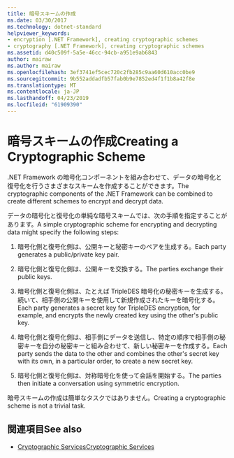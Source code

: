 ```yaml
---
title: 暗号スキームの作成
ms.date: 03/30/2017
ms.technology: dotnet-standard
helpviewer_keywords:
- encryption [.NET Framework], creating cryptographic schemes
- cryptography [.NET Framework], creating cryptographic schemes
ms.assetid: d40c509f-5a5e-46cc-94cb-a951e9ab6843
author: mairaw
ms.author: mairaw
ms.openlocfilehash: 3ef3741ef5cec720c2fb285c9aa60d610acc0be9
ms.sourcegitcommit: 9b552addadfb57fab0b9e7852ed4f1f1b8a42f8e
ms.translationtype: MT
ms.contentlocale: ja-JP
ms.lasthandoff: 04/23/2019
ms.locfileid: "61909390"
---
```

# <a name="creating-a-cryptographic-scheme"></a><span data-ttu-id="bf17d-102">暗号スキームの作成</span><span class="sxs-lookup"><span data-stu-id="bf17d-102">Creating a Cryptographic Scheme</span></span>
<span data-ttu-id="bf17d-103">.NET Framework の暗号化コンポーネントを組み合わせて、データの暗号化と復号化を行うさまざまなスキームを作成することができます。</span><span class="sxs-lookup"><span data-stu-id="bf17d-103">The cryptographic components of the .NET Framework can be combined to create different schemes to encrypt and decrypt data.</span></span>  
  
 <span data-ttu-id="bf17d-104">データの暗号化と復号化の単純な暗号スキームでは、次の手順を指定することがあります。</span><span class="sxs-lookup"><span data-stu-id="bf17d-104">A simple cryptographic scheme for encrypting and decrypting data might specify the following steps:</span></span>  
  
1. <span data-ttu-id="bf17d-105">暗号化側と復号化側は、公開キーと秘密キーのペアを生成する。</span><span class="sxs-lookup"><span data-stu-id="bf17d-105">Each party generates a public/private key pair.</span></span>  
  
2. <span data-ttu-id="bf17d-106">暗号化側と復号化側は、公開キーを交換する。</span><span class="sxs-lookup"><span data-stu-id="bf17d-106">The parties exchange their public keys.</span></span>  
  
3. <span data-ttu-id="bf17d-107">暗号化側と復号化側は、たとえば TripleDES 暗号化の秘密キーを生成する。続いて、相手側の公開キーを使用して新規作成されたキーを暗号化する。</span><span class="sxs-lookup"><span data-stu-id="bf17d-107">Each party generates a secret key for TripleDES encryption, for example, and encrypts the newly created key using the other's public key.</span></span>  
  
4. <span data-ttu-id="bf17d-108">暗号化側と復号化側は、相手側にデータを送信し、特定の順序で相手側の秘密キーを自分の秘密キーと組み合わせて、新しい秘密キーを作成する。</span><span class="sxs-lookup"><span data-stu-id="bf17d-108">Each party sends the data to the other and combines the other's secret key with its own, in a particular order, to create a new secret key.</span></span>  
  
5. <span data-ttu-id="bf17d-109">暗号化側と復号化側は、対称暗号化を使って会話を開始する。</span><span class="sxs-lookup"><span data-stu-id="bf17d-109">The parties then initiate a conversation using symmetric encryption.</span></span>  
  
 <span data-ttu-id="bf17d-110">暗号スキームの作成は簡単なタスクではありません。</span><span class="sxs-lookup"><span data-stu-id="bf17d-110">Creating a cryptographic scheme is not a trivial task.</span></span>
  
## <a name="see-also"></a><span data-ttu-id="bf17d-111">関連項目</span><span class="sxs-lookup"><span data-stu-id="bf17d-111">See also</span></span>

- [<span data-ttu-id="bf17d-112">Cryptographic Services</span><span class="sxs-lookup"><span data-stu-id="bf17d-112">Cryptographic Services</span></span>](../../../docs/standard/security/cryptographic-services.md)

